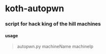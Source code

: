 # koth-autopwn
### script for hack king of the hill machines 
#### usage
>autopwn.py machineName machineIp 
